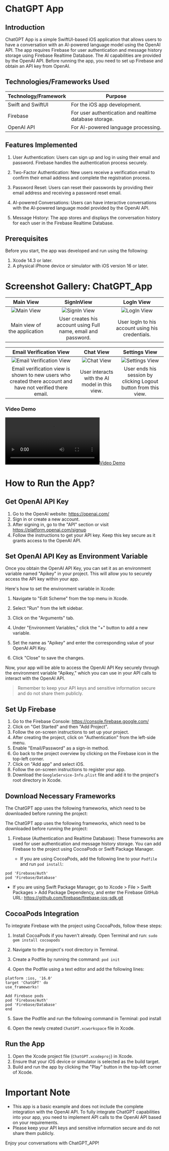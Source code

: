 # ChatGPT App

## Introduction
ChatGPT App is a simple SwiftUI-based iOS application that allows users to have a conversation with an AI-powered language model using the OpenAI API. The app requires Firebase for user authentication and message history storage using Firebase Realtime Database. The AI capabilities are provided by the OpenAI API. Before running the app, you need to set up Firebase and obtain an API key from OpenAI.

## Technologies/Frameworks Used

| Technology/Framework        | Purpose                                       |
|----------------------------|-----------------------------------------------|
| Swift and SwiftUI          | For the iOS app development.                 |
| Firebase                   | For user authentication and realtime database storage. |
| OpenAI API                 | For AI-powered language processing.         |

## Features Implemented

1. User Authentication: Users can sign up and log in using their email and password. Firebase handles the authentication process securely.

2. Two-Factor Authentication: New users receive a verification email to confirm their email address and complete the registration process.

3. Password Reset: Users can reset their passwords by providing their email address and receiving a password reset email.

4. AI-powered Conversations: Users can have interactive conversations with the AI-powered language model provided by the OpenAI API.

5. Message History: The app stores and displays the conversation history for each user in the Firebase Realtime Database.


## Prerequisites

Before you start, the app was developed and run using the following:

1. Xcode 14.3 or later.
2. A physical iPhone device or simulator with iOS version 16 or later.

# Screenshot Gallery: ChatGPT_App

| Main View        | SignInView        | LogIn View  |
| :-------------------------:| :-------------------------:| :-----------------------: |
| ![Main View](https://github.com/venkinyamagoudar/ChatGPT_App/blob/main/ScreenShots/MainView.PNG) | ![SignIn View](https://github.com/venkinyamagoudar/ChatGPT_App/blob/main/ScreenShots/SignInView.jpeg) | ![LogIn View](https://github.com/venkinyamagoudar/ChatGPT_App/blob/main/ScreenShots/LogInView.jpeg) |
| Main view of the application | User creates his account using Full name, email and password. | User logIn to his account using his credentials. |

| Email Verification View            | Chat View    | Settings View  |
| :-------------------------:| :-------------------------:| :------------------------------: |
| ![Email Verification View](https://github.com/venkinyamagoudar/ChatGPT_App/blob/main/ScreenShots/EmailVerificationView.PNG) | ![Chat View](https://github.com/venkinyamagoudar/ChatGPT_App/blob/main/ScreenShots/Chatview.jpeg) | ![Settings View](https://github.com/venkinyamagoudar/ChatGPT_App/blob/main/ScreenShots/SettingsView.jpeg) |
| Email verification view is shown to new users who created there account and have not verified there email. | User interacts with the AI model in this view. | User ends his session by clicking Logout button from this view. |

### Video Demo
[![Video Demo](https://github.com/venkinyamagoudar/ChatGPT_App/blob/main/ScreenShots/ChatGPT.mp4)](https://github.com/venkinyamagoudar/ChatGPT_App/blob/main/ScreenShots/ChatGPT.mp4)

# How to Run the App?

## Get OpenAI API Key

1. Go to the OpenAI website: https://openai.com/
2. Sign in or create a new account.
3. After signing in, go to the "API" section or visit https://platform.openai.com/signup
4. Follow the instructions to get your API key. Keep this key secure as it grants access to the OpenAI API.

## Set OpenAI API Key as Environment Variable

Once you obtain the OpenAI API Key, you can set it as an environment variable named "Apikey" in your project. This will allow you to securely access the API key within your app. 

Here's how to set the environment variable in Xcode:

1. Navigate to "Edit Scheme" from the top menu in Xcode.

2. Select "Run" from the left sidebar.

3. Click on the "Arguments" tab.

4. Under "Environment Variables," click the "+" button to add a new variable.

5. Set the name as "Apikey" and enter the corresponding value of your OpenAI API Key.

6. Click "Close" to save the changes.

Now, your app will be able to access the OpenAI API Key securely through the environment variable "Apikey," which you can use in your API calls to interact with the OpenAI API.

> Remember to keep your API keys and sensitive information secure and do not share them publicly.

## Set Up Firebase 

1. Go to the Firebase Console: https://console.firebase.google.com/
2. Click on "Get Started" and then "Add Project".
3. Follow the on-screen instructions to set up your project.
4. After creating the project, click on "Authentication" from the left-side menu.
5. Enable "Email/Password" as a sign-in method.
6. Go back to the project overview by clicking on the Firebase icon in the top-left corner.
7. Click on "Add app" and select iOS.
8. Follow the on-screen instructions to register your app.
9. Download the `GoogleService-Info.plist` file and add it to the project's root directory in Xcode.

## Download Necessary Frameworks

The ChatGPT app uses the following frameworks, which need to be downloaded before running the project:


The ChatGPT app uses the following frameworks, which need to be downloaded before running the project:

1. Firebase (Authentication and Realtime Database): These frameworks are used for user authentication and message history storage. You can add Firebase to the project using CocoaPods or Swift Package Manager.

   - If you are using CocoaPods, add the following line to your `Podfile` and run `pod install`:
```
pod 'Firebase/Auth'
pod 'Firebase/Database'
```

   - If you are using Swift Package Manager, go to Xcode > File > Swift Packages > Add Package Dependency, and enter the Firebase GitHub URL:
https://github.com/firebase/firebase-ios-sdk.git

## CocoaPods Integration

To integrate Firebase with the project using CocoaPods, follow these steps:

1. Install CocoaPods if you haven't already. Open Terminal and run:
```sudo gem install cocoapods```


2. Navigate to the project's root directory in Terminal.

3. Create a Podfile by running the command:
```pod init```


4. Open the Podfile using a text editor and add the following lines:
```
platform :ios, '16.0'
target 'ChatGPT' do
use_frameworks!

Add Firebase pods
pod 'Firebase/Auth'
pod 'Firebase/Database'
end
```
5. Save the Podfile and run the following command in Terminal:
pod install

6. Open the newly created `ChatGPT.xcworkspace` file in Xcode.


## Run the App

1. Open the Xcode project file (`ChatGPT.xcodeproj`) in Xcode.
2. Ensure that your iOS device or simulator is selected as the build target.
3. Build and run the app by clicking the "Play" button in the top-left corner of Xcode.

# Important Note

- This app is a basic example and does not include the complete integration with the OpenAI API. To fully integrate ChatGPT capabilities into your app, you need to implement API calls to the OpenAI API based on your requirements.
- Please keep your API keys and sensitive information secure and do not share them publicly.

Enjoy your conversations with ChatGPT_APP!
